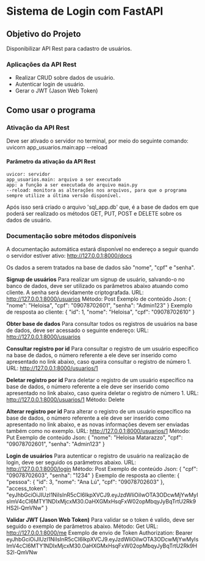 # **Sistema de Login com FastAPI**

## Objetivo do Projeto  
Disponibilizar API Rest para cadastro de usuários.

### Aplicações da API Rest
* Realizar CRUD sobre dados de usuário.
* Autenticar login de usuário.
* Gerar o JWT (Jason Web Token)

## Como usar o programa

### Ativação da API Rest
Deve ser ativado o servidor no terminal, por meio do seguinte comando:
    uvicorn app_usuarios.main:app --reload

#### Parâmetro da ativação da API Rest
    uvicor: servidor
    app_usuarios.main: arquivo a ser executado
    app: a função a ser executada do arquivo main.py
    --reload: monitora as alterações nos arquivos, para que o programa sempre utilize a última versão disponível.

Após isso será criado o arquivo 'sql_app.db' que, é a base de dados em que poderá ser realizado os métodos GET, PUT, POST e DELETE sobre os dados de usuário.

### Documentação sobre métodos disponíveis
A documentação automática estará disponível no endereço a seguir quando o servidor estiver ativo:
http://127.0.0.1:8000/docs

Os dados a serem tratados na base de dados são "nome", "cpf" e "senha". 

**Signup de usuários**
Para realizar um signup de usuário, salvando-o no banco de dados, deve ser utilizado os parâmetros abaixo atuando como cliente. A senha será devidamente criptografada.
URL: http://127.0.0.1:8000/usuarios
Método: Post
Exemplo de conteúdo Json:
    {
        "nome": "Heloisa",
        "cpf": "09078702601",
        "senha": "Admin123"
        }
Exemplo de resposta ao cliente:
    {
        "id": 1,
        "nome": "Heloisa",
        "cpf": "09078702610"
        }

**Obter base de dados**
Para consultar todos os registros de usuários na base de dados, deve ser acessado o seguinte endereço:
URL: http://127.0.0.1:8000/usuarios

**Consultar registro por id**
Para consultar o registro de um usuário específico na base de dados, o número referente a ele deve ser inserido como apresentado no link abaixo, caso queira consultar o registro de número 1.
URL: http://127.0.0.1:8000/usuarios/1

**Deletar registro por id**
Para deletar o registro de um usuário específico na base de dados, o número referente a ele deve ser inserido como apresentado no link abaixo, caso queira deletar o registro de número 1.
URL: http://127.0.0.1:8000/usuarios/1
Método: Delete

**Alterar registro por id**
Para alterar o registro de um usuário específico na base de dados, o número referente a ele deve ser inserido como apresentado no link abaixo, e as novas informações devem ser enviadas também como no exemplo.
URL: http://127.0.0.1:8000/usuarios/1
Método: Put
Exemplo de conteúdo Json:
    {
        "nome": "Heloisa Matarazzo",
        "cpf": "09078702601",
        "senha": "Admin123"
        }

**Login de usuários**
Para autenticar o registro de usuário na realização de login, deve ser seguido os parâmetros abaixo.
URL: http://127.0.0.1:8000/login
Método: Post
Exemplo de conteúdo Json:
    {
    "cpf": "09078702603",
        "senha": "1234"
    }
Exemplo de resposta ao cliente:
    {
    "pessoa": {
        "id": 3,
        "nome": "Ana Lú",
        "cpf": "09078702603"
    },
    "access_token": "eyJhbGciOiJIUzI1NiIsInR5cCI6IkpXVCJ9.eyJzdWIiOiIwOTA3ODcwMjYwMyIsImV4cCI6MTY1NDIxMjcxM30.OaHXGMxHsqFxW02opMbqyJyBqTrtU2Rk9HS2l-QmVNw"
    }

**Validar JWT (Jason Web Token)**
Para validar se o token é valido, deve ser seguido o exemplo de parâmetros abaixo.
Método: Get
URL: http://127.0.0.1:8000/me
Exemplo de envio de Token
    Authorization: Bearer eyJhbGciOiJIUzI1NiIsInR5cCI6IkpXVCJ9.eyJzdWIiOiIwOTA3ODcwMjYwMyIsImV4cCI6MTY1NDIxMjcxM30.OaHXGMxHsqFxW02opMbqyJyBqTrtU2Rk9HS2l-QmVNw
